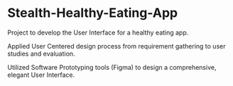 # Stealth-Healthy-Eating-App

Project to develop the User Interface for a healthy eating app.

Applied User Centered design process from requirement gathering to user studies and evaluation.

Utilized Software Prototyping tools (Figma) to design a comprehensive, elegant User Interface. 
